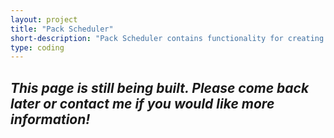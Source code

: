 ```yaml
---
layout: project
title: "Pack Scheduler"
short-description: "Pack Scheduler contains functionality for creating a faculty and student directory, course catalog, and various operations related to these objects"
type: coding
---
```


## *This page is still being built. Please come back later or contact me if you would like more information!*